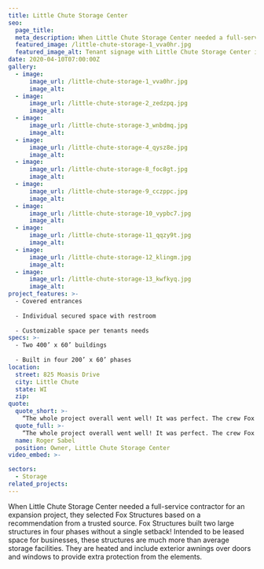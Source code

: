 ```yaml
---
title: Little Chute Storage Center
seo:
  page_title:
  meta_description: When Little Chute Storage Center needed a full-service contractor, they selected Fox Structures based on their strong storage construction reputation.
  featured_image: /little-chute-storage-1_vva0hr.jpg
  featured_image_alt: Tenant signage with Little Chute Storage Center in the background
date: 2020-04-10T07:00:00Z
gallery: 
  - image: 
      image_url: /little-chute-storage-1_vva0hr.jpg
      image_alt:
  - image: 
      image_url: /little-chute-storage-2_zedzpq.jpg
      image_alt:
  - image: 
      image_url: /little-chute-storage-3_wnbdmq.jpg
      image_alt:
  - image: 
      image_url: /little-chute-storage-4_qysz8e.jpg
      image_alt:
  - image: 
      image_url: /little-chute-storage-8_foc8gt.jpg
      image_alt:
  - image: 
      image_url: /little-chute-storage-9_cczppc.jpg
      image_alt:
  - image: 
      image_url: /little-chute-storage-10_vypbc7.jpg
      image_alt:
  - image: 
      image_url: /little-chute-storage-11_qqzy9t.jpg
      image_alt:
  - image: 
      image_url: /little-chute-storage-12_klingm.jpg
      image_alt:
  - image: 
      image_url: /little-chute-storage-13_kwfkyq.jpg
      image_alt:
project_features: >-
  - Covered entrances
  
  - Individual secured space with restroom
  
  - Customizable space per tenants needs
specs: >-
  - Two 400’ x 60’ buildings
  
  - Built in four 200’ x 60’ phases
location:
  street: 825 Moasis Drive
  city: Little Chute
  state: WI
  zip:
quote:
  quote_short: >-
    “The whole project overall went well! It was perfect. The crew Fox Structures sent out was awesome—on time, professional and friendly.”
  quote_full: >-
    “The whole project overall went well! It was perfect. The crew Fox Structures sent out was awesome—on time, professional and friendly. I liked that I dealt with the same foreman on all four projects. Mike is an all-around good person, very knowledgeable and was involved throughout the project from start to finish. They’re local, they stand behind what they do, and I have recommended them to others.”
  name: Roger Sabel
  position: Owner, Little Chute Storage Center
video_embed: >-

sectors:
  - Storage
related_projects: 
---
```


When Little Chute Storage Center needed a full-service contractor for an expansion project, they selected Fox Structures based on a recommendation from a trusted source. Fox Structures built two large structures in four phases without a single setback! Intended to be leased space for businesses, these structures are much more than average storage facilities. They are heated and include exterior awnings over doors and windows to provide extra protection from the elements.